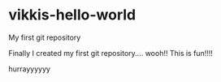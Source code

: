 # vikkis-hello-world
My first git repository

Finally I created my first git repository.... wooh!!
This is fun!!!!

hurrayyyyyy
